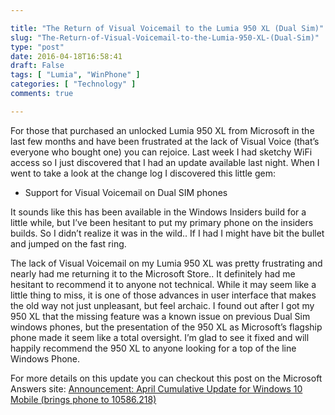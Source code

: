 ```yaml
---

title: "The Return of Visual Voicemail to the Lumia 950 XL (Dual Sim)"
slug: "The-Return-of-Visual-Voicemail-to-the-Lumia-950-XL-(Dual-Sim)"
type: "post"
date: 2016-04-18T16:58:41
draft: False
tags: [ "Lumia", "WinPhone" ]
categories: [ "Technology" ]
comments: true

---
```


<p>For those that purchased an unlocked Lumia 950 XL from Microsoft in the last few months and have been frustrated at the lack of Visual Voice (that’s everyone who bought one) you can rejoice. Last week I had sketchy WiFi access so I just discovered that I had an update available last night. When I went to take a look at the change log I discovered this little gem:</p>  <ul>   <li>Support for Visual Voicemail on Dual SIM phones </li> </ul>  <p>It sounds like this has been available in the Windows Insiders build for a little while, but I’ve been hesitant to put my primary phone on the insiders builds. So I didn’t realize it was in the wild.. If I had I might have bit the bullet and jumped on the fast ring.</p>  <p>The lack of Visual Voicemail on my Lumia 950 XL was pretty frustrating and nearly had me returning it to the Microsoft Store.. It definitely had me hesitant to recommend it to anyone not technical. While it may seem like a little thing to miss, it is one of those advances in user interface that makes the old way not just unpleasant, but feel archaic. I found out after I got my 950 XL that the missing feature was a known issue on previous Dual Sim windows phones, but the presentation of the 950 XL as Microsoft’s flagship phone made it seem like a total oversight. I’m glad to see it fixed and will happily recommend the 950 XL to anyone looking for a top of the line Windows Phone.</p>  <p>For more details on this update you can checkout this post on the Microsoft Answers site: <a href="http://answers.microsoft.com/en-us/mobiledevices/forum/mdlumia-mdupdate/announcement-april-cumulative-update-for-windows/bf3c485b-794a-4b60-b7a8-9edec3104b9d?auth=1" target="_blank">Announcement: April Cumulative Update for Windows 10 Mobile (brings phone to 10586.218)</a></p>
